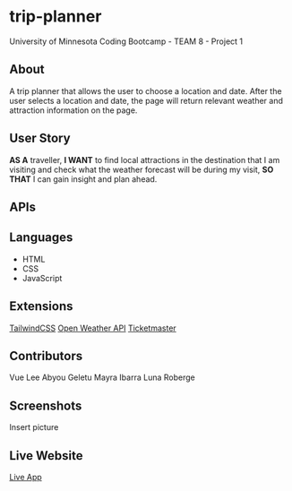 # trip-planner

University of Minnesota Coding Bootcamp - TEAM 8 - Project 1

## About

A trip planner that allows the user to choose a location and date. After the
user selects a location and date, the page will return relevant weather and
attraction information on the page.

## User Story

**AS A** traveller, **I WANT** to find local attractions in the destination that I am visiting and check what the weather forecast will be during my visit, **SO THAT** I can gain insight and plan ahead.

## APIs

## Languages

- HTML
- CSS
- JavaScript

## Extensions

[TailwindCSS](https://tailwindcss.com/)
[Open Weather API](https://openweathermap.org/api/one-call-api)
[Ticketmaster](https://developer.ticketmaster.com/products-and-docs/apis/getting-started/)

## Contributors

 Vue Lee
 Abyou Geletu
 Mayra Ibarra
 Luna Roberge

## Screenshots

Insert picture

## Live Website

[Live App]()






